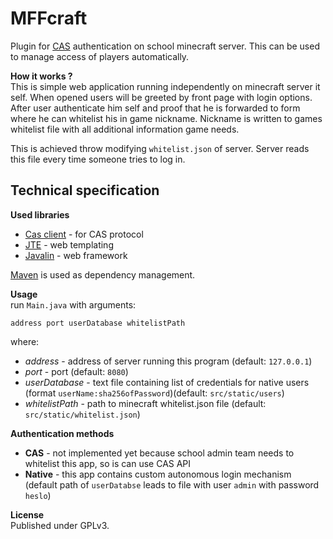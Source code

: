 # MFFcraft

Plugin for [CAS](https://cas.cuni.cz/) authentication on school minecraft server.
This can be used to manage access of players automatically.

**How it works ?**  
This is simple web application running independently on minecraft server it self.
When opened users will be greeted by front page with login options.
After user authenticate him self and proof that he is forwarded to form where he can whitelist his in game nickname.
Nickname is written to games whitelist file with all additional information game needs.

This is achieved throw modifying `whitelist.json` of server. Server reads this file every time someone tries to log in.


## Technical specification

**Used libraries**  
- [Cas client](https://github.com/apereo/java-cas-client) - for CAS protocol
- [JTE](https://jte.gg/) - web templating
- [Javalin](https://javalin.io/) - web framework

[Maven](https://maven.apache.org/) is used as dependency management.

**Usage**  
run `Main.java` with arguments:
```
address port userDatabase whitelistPath
```
where:
- _address_ - address of server running this program (default: `127.0.0.1`)
- _port_ - port (default: `8080`)
- _userDatabase_ - text file containing list of credentials for native users (format `userName:sha256ofPassword`)(default: `src/static/users`)
- _whitelistPath_ - path to minecraft whitelist.json file (default: `src/static/whitelist.json`)

**Authentication methods**  
- **CAS** - not implemented yet because school admin team needs to whitelist this app, so is can use CAS API
- **Native** - this app contains custom autonomous login mechanism (default path of `userDatabse` leads to file with user `admin` with password `heslo`)

**License**  
Published under GPLv3.

